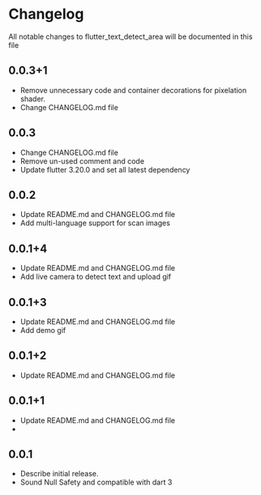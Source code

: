 # Changelog

All notable changes to flutter_text_detect_area will be documented in this file

## 0.0.3+1

* Remove unnecessary code and container decorations for pixelation shader.
* Change CHANGELOG.md file

## 0.0.3

* Change CHANGELOG.md file
* Remove un-used comment and code
* Update flutter 3.20.0 and set all latest dependency

## 0.0.2

* Update README.md and CHANGELOG.md file
* Add multi-language support for scan images

## 0.0.1+4

* Update README.md and CHANGELOG.md file
* Add live camera to detect text and upload gif

## 0.0.1+3

* Update README.md and CHANGELOG.md file
* Add demo gif

## 0.0.1+2

* Update README.md and CHANGELOG.md file

## 0.0.1+1

* Update README.md and CHANGELOG.md file
* 
## 0.0.1

* Describe initial release.
* Sound Null Safety and compatible with dart 3








